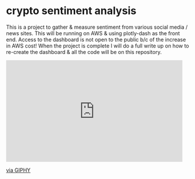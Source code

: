 # crypto sentiment analysis
This is a project to gather &amp; measure sentiment from various social media / news sites. This will be running on AWS &amp; using plotly-dash as the front end. Access to the dashboard is not open to the public b/c of the increase in AWS cost! When the project is complete I will do a full write up on how to re-create the dashboard & all the code will be on this repository.  

<iframe src="https://giphy.com/embed/830S9jLUWkLOoopET9" width="480" height="277" frameBorder="0" class="giphy-embed" allowFullScreen></iframe><p><a href="https://giphy.com/gifs/cryptocurrency-bitcoin-nano-830S9jLUWkLOoopET9">via GIPHY</a></p>

